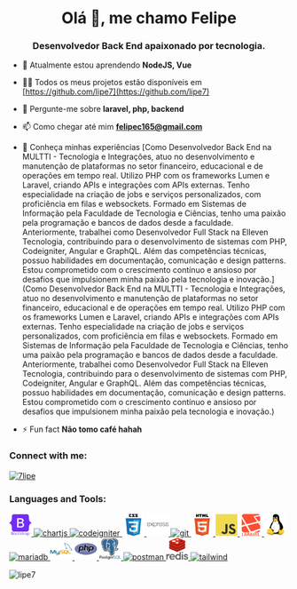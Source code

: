 <h1 align="center">Olá 👋, me chamo Felipe</h1>
<h3 align="center">Desenvolvedor Back End apaixonado por tecnologia.</h3>

- 🌱 Atualmente estou aprendendo **NodeJS, Vue**

- 👨‍💻 Todos os meus projetos estão disponíveis em [https://github.com/lipe7](https://github.com/lipe7)

- 💬 Pergunte-me sobre **laravel, php, backend**

- 📫 Como chegar até mim **felipec165@gmail.com**

- 📄 Conheça minhas experiências [Como Desenvolvedor Back End na MULTTI - Tecnologia e Integrações, atuo no desenvolvimento e manutenção de plataformas no setor financeiro, educacional e de operações em tempo real. Utilizo PHP com os frameworks Lumen e Laravel, criando APIs e integrações com APIs externas. Tenho especialidade na criação de jobs e serviços personalizados, com proficiência em filas e websockets. Formado em Sistemas de Informação pela Faculdade de Tecnologia e Ciências, tenho uma paixão pela programação e bancos de dados desde a faculdade. Anteriormente, trabalhei como Desenvolvedor Full Stack na Elleven Tecnologia, contribuindo para o desenvolvimento de sistemas com PHP, Codeigniter, Angular e GraphQL. Além das competências técnicas, possuo habilidades em documentação, comunicação e design patterns. Estou comprometido com o crescimento contínuo e ansioso por desafios que impulsionem minha paixão pela tecnologia e inovação.](Como Desenvolvedor Back End na MULTTI - Tecnologia e Integrações, atuo no desenvolvimento e manutenção de plataformas no setor financeiro, educacional e de operações em tempo real. Utilizo PHP com os frameworks Lumen e Laravel, criando APIs e integrações com APIs externas. Tenho especialidade na criação de jobs e serviços personalizados, com proficiência em filas e websockets. Formado em Sistemas de Informação pela Faculdade de Tecnologia e Ciências, tenho uma paixão pela programação e bancos de dados desde a faculdade. Anteriormente, trabalhei como Desenvolvedor Full Stack na Elleven Tecnologia, contribuindo para o desenvolvimento de sistemas com PHP, Codeigniter, Angular e GraphQL. Além das competências técnicas, possuo habilidades em documentação, comunicação e design patterns. Estou comprometido com o crescimento contínuo e ansioso por desafios que impulsionem minha paixão pela tecnologia e inovação.)

- ⚡ Fun fact **Não tomo café hahah**

<h3 align="left">Connect with me:</h3>
<p align="left">
<a href="https://linkedin.com/in/7lipe" target="blank"><img align="center" src="https://raw.githubusercontent.com/rahuldkjain/github-profile-readme-generator/master/src/images/icons/Social/linked-in-alt.svg" alt="7lipe" height="30" width="40" /></a>
</p>

<h3 align="left">Languages and Tools:</h3>
<p align="left"> <a href="https://getbootstrap.com" target="_blank" rel="noreferrer"> <img src="https://raw.githubusercontent.com/devicons/devicon/master/icons/bootstrap/bootstrap-plain-wordmark.svg" alt="bootstrap" width="40" height="40"/> </a> <a href="https://www.chartjs.org" target="_blank" rel="noreferrer"> <img src="https://www.chartjs.org/media/logo-title.svg" alt="chartjs" width="40" height="40"/> </a> <a href="https://codeigniter.com" target="_blank" rel="noreferrer"> <img src="https://cdn.worldvectorlogo.com/logos/codeigniter.svg" alt="codeigniter" width="40" height="40"/> </a> <a href="https://www.w3schools.com/css/" target="_blank" rel="noreferrer"> <img src="https://raw.githubusercontent.com/devicons/devicon/master/icons/css3/css3-original-wordmark.svg" alt="css3" width="40" height="40"/> </a> <a href="https://expressjs.com" target="_blank" rel="noreferrer"> <img src="https://raw.githubusercontent.com/devicons/devicon/master/icons/express/express-original-wordmark.svg" alt="express" width="40" height="40"/> </a> <a href="https://git-scm.com/" target="_blank" rel="noreferrer"> <img src="https://www.vectorlogo.zone/logos/git-scm/git-scm-icon.svg" alt="git" width="40" height="40"/> </a> <a href="https://www.w3.org/html/" target="_blank" rel="noreferrer"> <img src="https://raw.githubusercontent.com/devicons/devicon/master/icons/html5/html5-original-wordmark.svg" alt="html5" width="40" height="40"/> </a> <a href="https://developer.mozilla.org/en-US/docs/Web/JavaScript" target="_blank" rel="noreferrer"> <img src="https://raw.githubusercontent.com/devicons/devicon/master/icons/javascript/javascript-original.svg" alt="javascript" width="40" height="40"/> </a> <a href="https://laravel.com/" target="_blank" rel="noreferrer"> <img src="https://raw.githubusercontent.com/devicons/devicon/master/icons/laravel/laravel-plain-wordmark.svg" alt="laravel" width="40" height="40"/> </a> <a href="https://www.linux.org/" target="_blank" rel="noreferrer"> <img src="https://raw.githubusercontent.com/devicons/devicon/master/icons/linux/linux-original.svg" alt="linux" width="40" height="40"/> </a> <a href="https://mariadb.org/" target="_blank" rel="noreferrer"> <img src="https://www.vectorlogo.zone/logos/mariadb/mariadb-icon.svg" alt="mariadb" width="40" height="40"/> </a> <a href="https://www.mysql.com/" target="_blank" rel="noreferrer"> <img src="https://raw.githubusercontent.com/devicons/devicon/master/icons/mysql/mysql-original-wordmark.svg" alt="mysql" width="40" height="40"/> </a> <a href="https://www.php.net" target="_blank" rel="noreferrer"> <img src="https://raw.githubusercontent.com/devicons/devicon/master/icons/php/php-original.svg" alt="php" width="40" height="40"/> </a> <a href="https://www.postgresql.org" target="_blank" rel="noreferrer"> <img src="https://raw.githubusercontent.com/devicons/devicon/master/icons/postgresql/postgresql-original-wordmark.svg" alt="postgresql" width="40" height="40"/> </a> <a href="https://postman.com" target="_blank" rel="noreferrer"> <img src="https://www.vectorlogo.zone/logos/getpostman/getpostman-icon.svg" alt="postman" width="40" height="40"/> </a> <a href="https://redis.io" target="_blank" rel="noreferrer"> <img src="https://raw.githubusercontent.com/devicons/devicon/master/icons/redis/redis-original-wordmark.svg" alt="redis" width="40" height="40"/> </a> <a href="https://tailwindcss.com/" target="_blank" rel="noreferrer"> <img src="https://www.vectorlogo.zone/logos/tailwindcss/tailwindcss-icon.svg" alt="tailwind" width="40" height="40"/> </a> </p>

<p><img align="center" src="https://github-readme-stats.vercel.app/api/top-langs?username=lipe7&show_icons=true&locale=en&layout=compact" alt="lipe7" /></p>
